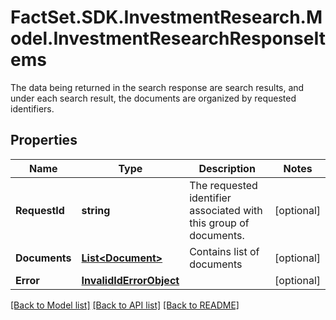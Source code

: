 # FactSet.SDK.InvestmentResearch.Model.InvestmentResearchResponseItems
The data being returned in the search response are search results, and under each search result, the documents are organized by requested identifiers. 

## Properties

Name | Type | Description | Notes
------------ | ------------- | ------------- | -------------
**RequestId** | **string** | The requested identifier associated with this group of documents. | [optional] 
**Documents** | [**List&lt;Document&gt;**](Document.md) | Contains list of documents | [optional] 
**Error** | [**InvalidIdErrorObject**](InvalidIdErrorObject.md) |  | [optional] 

[[Back to Model list]](../README.md#documentation-for-models) [[Back to API list]](../README.md#documentation-for-api-endpoints) [[Back to README]](../README.md)

